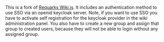 This is a fork of [Requarks Wiki.js](https://github.com/Requarks/wiki).
It includes an authentication method to use SSO via an openid keycloak server.
Note, if you want to use SSO you have to activate self registration for the keycloak provider in the wiki administration panel.
You also have to create a new group and assign that group to created users, because they will not be able to login without any assigned group.
